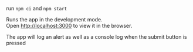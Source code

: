 run `npm ci` and `npm start`

Runs the app in the development mode.\
Open [http://localhost:3000](http://localhost:3000) to view it in the browser.

The app will log an alert as well as a console log when the submit button is pressed

